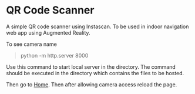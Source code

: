 # QR Code Scanner
A simple QR code scanner using Instascan.
To be used in indoor navigation web app using Augmented Reality.

To see camera name
>python -m http.server 8000

Use this command to start local server in the directory. The command should be executed in the directory which contains the files to be hosted.

Then go to [Home](localhost:8000/src/views). Then after allowing camera access reload the page.
